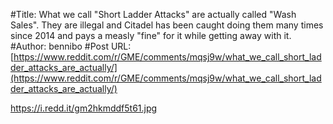 #Title: What we call "Short Ladder Attacks" are actually called "Wash Sales". They are illegal and Citadel has been caught doing them many times since 2014 and pays a measly "fine" for it while getting away with it.
#Author: bennibo
#Post URL: [https://www.reddit.com/r/GME/comments/mqsj9w/what_we_call_short_ladder_attacks_are_actually/](https://www.reddit.com/r/GME/comments/mqsj9w/what_we_call_short_ladder_attacks_are_actually/)


https://i.redd.it/gm2hkmddf5t61.jpg